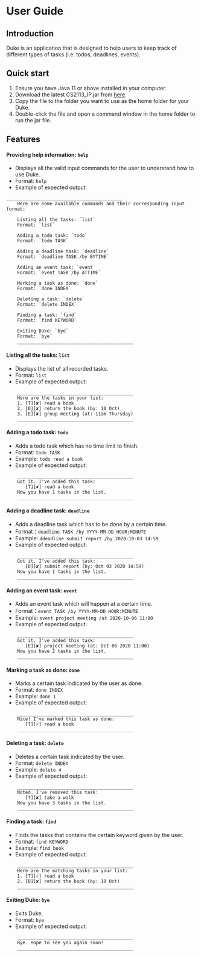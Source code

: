 # User Guide

## Introduction

Duke is an application that is designed to help users to keep track of different types of tasks (i.e. todos, deadlines, events).

## Quick start

1. Ensure you have Java 11 or above installed in your computer.
1. Download the latest CS2113_IP.jar from [here](https://github.com/Cao-Zeyu/ip/releases/tag/A-Release).
1. Copy the file to the folder you want to use as the home folder for your Duke.
1. Double-click the file and open a command window in the home folder to run the jar file.

## Features
#### Providing help information: `help`
* Displays all the valid input commands for the user to understand how to use Duke.
* Format: `help`
* Example of expected output:
```
___________________________________________
	Here are some available commands and their corresponding input format: 

	Listing all the tasks: `list` 
	Format: `list`

	Adding a todo task: `todo` 
	Format: `todo TASK`

	Adding a deadline task: `deadline` 
	Format: `deadline TASK /by BYTIME`

	Adding an event task: `event` 
	Format: `event TASK /by ATTIME`

	Marking a task as done: `done` 
	Format: `done INDEX`

	Deleting a task: `delete` 
	Format: `delete INDEX`

	Finding a task: `find` 
	Format: `find KEYWORD`

	Exiting Duke: `bye` 
	Format: `bye`
	___________________________________________
```

#### Listing all the tasks: `list`
* Displays the list of all recorded tasks.
* Format: `list`
* Example of expected output:
```
	___________________________________________
	Here are the tasks in your list: 
	1. [T][✘] read a book
	2. [D][✘] return the book (by: 10 Oct)
	3. [E][✘] group meeting (at: 11am Thursday)
	___________________________________________
```

#### Adding a todo task: `todo`
* Adds a todo task which has no time limit to finish.
* Format: `todo TASK`
* Example: `todo read a book`
* Example of expected output:
```
	___________________________________________
	Got it. I've added this task: 
	   [T][✘] read a book
	Now you have 1 tasks in the list. 
	___________________________________________
```

#### Adding a deadline task: `deadline`
* Adds a deadline task which has to be done by a certain time.
* Format：`deadline TASK /by YYYY-MM-DD HOUR:MINUTE`
* Example: `ddeadline submit report /by 2020-10-03 14:59`
* Example of expected output:
```
	___________________________________________
	Got it. I've added this task: 
	   [D][✘] submit report (by: Oct 03 2020 14:59)
	Now you have 1 tasks in the list. 
	___________________________________________
```

#### Adding an event task: `event`
* Adds an event task which will happen at a certain time.
* Format：`event TASK /by YYYY-MM-DD HOUR:MINUTE`
* Example: `event project meeting /at 2020-10-06 11:00`
* Example of expected output:
```
	___________________________________________
	Got it. I've added this task: 
	   [E][✘] project meeting (at: Oct 06 2020 11:00)
	Now you have 2 tasks in the list. 
	___________________________________________
```

#### Marking a task as done: `done`
* Marks a certain task indicated by the user as done.
* Format: `done INDEX`
* Example: `done 1`
* Example of expected output:
```
	___________________________________________
	Nice! I've marked this task as done: 
	   [T][✓] read a book
	___________________________________________
```

#### Deleting a task: `delete`
* Deletes a certain task indicated by the user.
* Format: `delete INDEX`
* Example: `delete 4`
* Example of expected output:
```
	___________________________________________
	Noted. I've removed this task: 
	   [T][✘] take a walk
	Now you have 3 tasks in the list.
	___________________________________________
```

#### Finding a task: `find`
* Finds the tasks that contains the certain keyword given by the user.
* Format: `find KEYWORD`
* Example: `find book`
* Example of expected output:
```
	___________________________________________
	Here are the matching tasks in your list: 
	1. [T][✓] read a book
	2. [D][✘] return the book (by: 10 Oct)
	___________________________________________
```

#### Exiting Duke: `bye`
* Exits Duke.
* Format: `bye`
* Example of expected output:
```
	___________________________________________
	Bye. Hope to see you again soon!
	___________________________________________
```